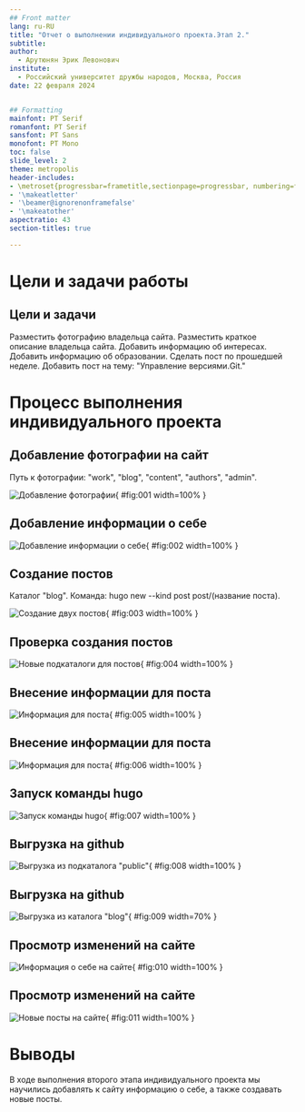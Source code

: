 ```yaml
---
## Front matter
lang: ru-RU
title: "Отчет о выполнении индивидуального проекта.Этап 2."
subtitle: 
author:
  - Арутюнян Эрик Левонович
institute:
  - Российский университет дружбы народов, Москва, Россия
date: 22 февраля 2024


## Formatting
mainfont: PT Serif
romanfont: PT Serif
sansfont: PT Sans
monofont: PT Mono
toc: false
slide_level: 2
theme: metropolis
header-includes:
- \metroset{progressbar=frametitle,sectionpage=progressbar, numbering=fraction}
- '\makeatletter'
- '\beamer@ignorenonframefalse'
- '\makeatother'
aspectratio: 43
section-titles: true

---
```


# Цели и задачи работы

## Цели и задачи

Разместить фотографию владельца сайта.
Разместить краткое описание владельца сайта.
Добавить информацию об интересах.
Добавить информацию об образовании.
Сделать пост по прошедшей неделе.
Добавить пост на тему: "Управление версиями.Git."

# Процесс выполнения индивидуального проекта

## Добавление фотографии на сайт

Путь к фотографии: "work", "blog", "content", "authors", "admin".

![Добавление фотографии](image/1.png){ #fig:001 width=100% }

## Добавление информации о себе

![Добавление информации о себе](image/2.png){ #fig:002 width=100% }

## Создание постов

Каталог "blog". Команда: hugo new --kind post post/(название поста).

![Создание двух постов](image/3.png){ #fig:003 width=100% }

## Проверка создания постов

![Новые подкаталоги для постов](image/4.png){ #fig:004 width=100% }

## Внесение информации для поста

![Информация для поста](image/5.png){ #fig:005 width=100% }

## Внесение информации для поста

![Информация для поста](image/6.png){ #fig:006 width=100% }

## Запуск команды hugo

![Запуск команды hugo](image/7.png){ #fig:007 width=100% }

## Выгрузка на github

![Выгрузка из подкаталога "public"](image/8.png){ #fig:008 width=100% }

## Выгрузка на github
	
![Выгрузка из каталога "blog"](image/9.png){ #fig:009 width=70% }

## Просмотр изменений на сайте

![Информация о себе на сайте](image/10.png){ #fig:010 width=100% }

## Просмотр изменений на сайте

![Новые посты на сайте](image/11.png){ #fig:011 width=100% }

# Выводы

В ходе выполнения второго этапа индивидуального проекта мы научились добавлять к сайту информацию о себе, а также создавать новые посты.

